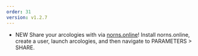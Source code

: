 ```yaml
---
order: 31
version: v1.2.7
---
```

- <span class="badge badge-pill badge-success">NEW</span> Share your arcologies with via [norns.online](https://github.com/schollz/norns.online)! Install norns.online, create a user, launch arcologies, and then navigate to PARAMETERS > SHARE.